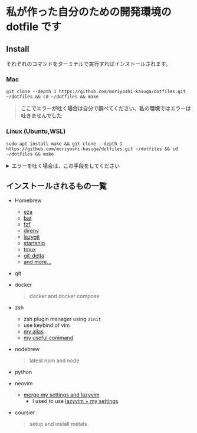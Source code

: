 # 私が作った自分のための開発環境の dotfile です

## Install

それぞれのコマンドをターミナルで実行すればインストールされます。

### Mac

```
git clone --depth 1 https://github.com/moriyoshi-kasuga/dotfiles.git ~/dotfiles && cd ~/dotfiles && make
```

> **ここでエラーが吐く場合は自分で調べてください、私の環境ではエラーは吐きませんでした**

### Linux (Ubuntu,WSL)

```
sudo apt install make && git clone --depth 1 https://github.com/moriyoshi-kasuga/dotfiles.git ~/dotfiles && cd ~/dotfiles && make
```

<details>
<summary>エラーを吐く場合は、この手段をしてください</summary>

> 1.  **Ubuntu** で
>     ```
>     sudo vim /etc/wsl.conf
>     ```
>     を 実行して 下記を追加して保存してください。
>     ```
>     [network]
>     generateResolvConf = false
>     ```
> 2.  **Windows PowerShell** で
>
>     ```
>     wsl --shutdown
>     ```
>
>     を 実行して **Ubuntu** を再起動してください。
>
> 3.  **Ubuntu** で
>     ```
>     sudo vim /etc/resolv.conf
>     ```
>     を 実行して 下記を追加して保存してください。
>     ```
>     nameserver 8.8.8.8
>     ```
> 4.  そしたら **Ubuntu** の Shell で もう一回 **インストールのコマンド** を実行してください。

</details>

## インストールされるもの一覧

- Homebrew

  - [eza](https://github.com/eza-community/eza)
  - [bat](https://github.com/sharkdp/bat)
  - [fzf](https://github.com/junegunn/fzf)
  - [direnv](https://github.com/direnv/direnv)
  - [lazygit](https://github.com/jesseduffield/lazygit)
  - [startship](https://github.com/starship/starship)
  - [tmux](https://github.com/tmux/tmux)
  - [git-delta](https://github.com/dandavison/delta)
  - [and more...](./config/Brew.Unix.Brewfile)

- git
- docker
  > docker and docker compose
- zsh
  - zsh plugin manager using `zinit`
  - use keybind of vim
  - [my alias](./dotfiles/zsh/alias.zsh)
  - [my useful command](./dotfiles/zsh/script/)
- nodebrew
  > latest npm and node
- python
- neovim
  - [merge my settings and lazyvim](./dotfiles/nvim/)
    - I used to use [lazyvim + my settings](./dotfiles/lazyvim/)
- coursier
  > setup and install metals
